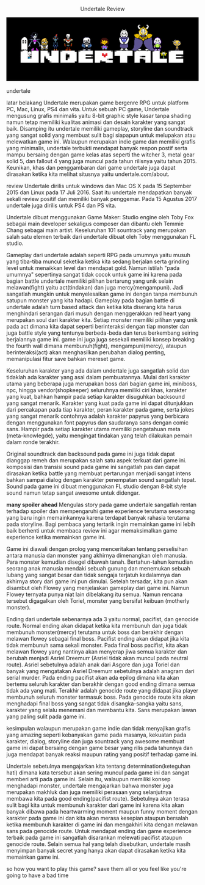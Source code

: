 <!DOCTYPE html>
<html>
<body>
	<p align="center">Undertale Review</p>
	<p align="center"> <img src = "assets/undertale.png"></p>
	undertale

latar belakang
Undertale merupakan game bergenre RPG untuk platform PC, Mac, Linux, PS4 dan vita. Untuk sebuah PC game, Undertale mengusung grafis minimalis yaitu 8-bit graphic style kasar tanpa shading namun tetap memiliki kualitas animasi dan desain karakter yang sangat baik. Disamping itu undertale memiliki gameplay, storyline dan soundtrack yang sangat solid yang membuat sulit bagi siapapun untuk melupakan atau melewatkan game ini. Walaupun merupakan indie game dan memiliki grafis yang minimalis, undertale terbukti mendapat banyak respon postif serta mampu bersaing dengan game kelas atas seperti the witcher 3, metal gear solid 5, dan fallout 4 yang juga muncul pada tahun rilisnya yaitu tahun 2015. Keunikan, khas dan penggambaran dari game undertale juga dapat dirasakan ketika kita melihat situsnya yaitu undertale.com/about.   


review
Undertale dirilis untuk windows dan Mac OS X pada 15 September 2015 dan Linux pada 17 Juli 2016. Saat itu undertale mendapatkan banyak sekali review positif dan memiliki banyak penggemar. Pada 15 Agustus 2017 undertale juga dirilis untuk PS4 dan PS vita. 

Undertale dibuat menggunakan Game Maker: Studio engine oleh Toby Fox sebagai main developer sekaligus composer dan dibantu oleh Temmie Chang sebagai main artist. Keseluruhan 101 sountrack yang merupakan salah satu elemen terbaik dari undertale dibuat oleh Toby menggunakan FL studio. 

Gameplay dari undertale adalah seperti RPG pada umumnya yaitu musuh yang tiba-tiba muncul seketika ketika kita sedang berjalan serta grinding level untuk menaikkan level dan mendapat gold. Namun istilah "pada umumnya" sepertinya sangat tidak cocok untuk game ini karena pada bagian battle undertale memiliki pilihan bertarung yang unik selain melawan(fight) yaitu act(tindakan) dan juga mercy(mengampuni). Jadi sangatlah mungkin untuk menyelesaikan game ini dengan tanpa membunuh satupun monster yang kita hadapi. Gameplay pada bagian battle di undertale adalah turn based attack dan ketika kita diserang kita harus menghindari serangan dari musuh dengan menggerakkan red heart yang merupakan soul dari karakter kita. Setiap monster memiliki pilihan yang unik pada act dimana kita dapat seperti berinteraksi dengan tiap monster dan juga battle style yang tentunya berbeda-beda dan terus berkembang seiring berjalannya game ini. game ini juga juga sesekali memiliki konsep breaking the fourth wall dimana membunuh(fight), mengampuni(mercy), ataupun berinteraksi(act) akan menghasilkan perubahan dialog penting, memanipulasi fitur save bahkan mereset game. 

Keseluruhan karakter yang ada dalam undertale juga sangatlah solid dan tidaklah ada karakter yang asal dalam pembuatannya. Mulai dari karakter utama yang beberapa juga merupakan boss dari bagian game ini, miniboss, npc, hingga vendor(shopkeeper) seluruhnya memiliki ciri khas, karakter yang kuat, bahkan hampir pada setiap karakter disuguhkan backsound yang sangat menarik. Karakter yang kuat pada game ini dapat ditunjukkan dari percakapan pada tiap karakter, peran karakter pada game, serta jokes yang sangat menarik contohnya adalah karakter papyrus yang berbicara dengan menggunakan font papyrus dan saudaranya sans dengan comic sans. Hampir pada setiap karakter utama memiliki pengetahuan meta (meta-knowlegde), yaitu mengingat tindakan yang telah dilakukan pemain dalam ronde terakhir. 

Original soundtrack dan backsound pada game ini juga tidak dapat dianggap remeh dan merupakan salah satu aspek terkuat dari game ini. komposisi dan transisi sound pada game ini sangatlah pas dan dapat dirasakan ketika battle yang membuat pertarungan menjadi sangat intens bahkan sampai dialog dengan karakter penempatan sound sangatlah tepat. Sound pada game ini dibuat menggunakan FL studio dengan 8-bit style sound namun tetap sangat awesome untuk didengar.

**many spoiler ahead**
Mengulas story pada game undertale sangatlah rentan terhadap spoiler dan mempengaruhi game experience terutama seseorang yang baru ingin memainkannya karena terdapat banyak rahasia terutama pada storyline. Bagi pembaca yang tertarik ingin memainkan game ini lebih baik berhenti untuk membaca review ini agar memaksimalkan game experience ketika memainkan game ini. 

Game ini diawali dengan prolog yang menceritakan tentang perselisihan antara manusia dan monster yang akhirnya dimenangkan oleh manusia. Para monster kemudian disegel dibawah tanah. Bertahun-tahun kemudian seorang anak manusia mendaki sebuah gunung dan menemukan sebuah lubang yang sangat besar dan tidak sengaja terjatuh kedalamnya dan akhirnya story dari game ini pun dimulai. Setelah tersadar, kita pun akan disambut oleh Flowey yang menjelaskan gameplay dari game ini. Namun Flowey ternyata punya niat lain dibelakang itu semua. Namun rencana tersebut digagalkan oleh Toriel, monster yang bersifat keibuan (motherly monster). 

Ending dari undertale sebenarnya ada 3 yaitu normal, pacifist, dan genocide route. Normal ending akan didapat ketika kita membunuh dan juga tidak membunuh monster(mercy) terutama untuk boss dan berakhir dengan melawan flowey sebagai final boss. Pacifist ending akan didapat jika kita tidak membunuh sama sekali monster. Pada final boss pacifist, kita akan melawan flowey yang nantinya akan menyerap jiwa semua karakter dan berubah menjadi Asriel Dreemurr (Asriel tidak akan muncul pada neutral route). Asriel sebetulnya adalah anak dari Asgore dan juga Toriel dan banyak yang mengatakan Asriel Dreemurr sebetulnya adalah anagram dari serial murder. Pada ending pacifist akan ada epilog dimana kita akan bertemu seluruh karakter dan berakhir dengan good ending dimana semua tidak ada yang mati. Terakhir adalah genocide route yang didapat jika player membunuh seluruh monster termasuk boss. Pada genocide route kita akan menghadapi final boss yang sangat tidak disangka-sangka yaitu sans, karakter yang selalu menemani dan membantu kita. Sans merupakan lawan yang paling sulit pada game ini.  


kesimpulan
walaupun merupakan game indie dan tidak menyajikan grafis yang amazing seperti kebanyakan game pada masanya, kekuatan pada karakter, dialog, storyline dan juga sountrack yang awesome membuat game ini dapat bersaing dengan game besar yang rilis pada tahunnya dan juga mendapat banyak reaksi maupun rating yang positif terhadap game ini. 

Undertale sebetulnya mengajarkan kita tentang determination(keteguhan hati) dimana kata tersebut akan sering muncul pada game ini dan sangat memberi arti pada game ini. Selain itu, walaupun memiliki konsep menghadapi monster, undertale mengajarkan bahwa monster juga merupakan makhluk dan juga memiliki perasaan yang selanjutnya membawa kita pada good ending(pacifist route). Sebetulnya akan terasa sulit bagi kita untuk membunuh karakter dari game ini karena kita akan banyak dibawa pada heartwarming moment maupun funny moment dengan karakter pada game ini dan kita akan merasa kesepian ataupun bersalah ketika membunuh karakter di game ini dan mengakhiri kita dengan melawan sans pada genocide route. Untuk mendapat ending dan game experience terbaik pada game ini sangatlah disarankan melewati pacifist ataupun genocide route. Selain semua hal yang telah disebutkan, undertale masih menyimpan banyak secret yang hanya akan dapat dirasakan ketika kita memainkan game ini.

so 
how you want to play this game?
save them all
or
you feel like you're going to have a bad time

</body>
</html>
